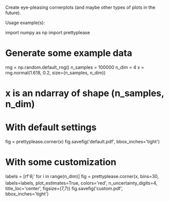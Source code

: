 Create eye-pleasing cornerplots (and maybe other types of plots in the future).

Usage example(s):

  import numpy as np
  import prettyplease

  # Generate some example data
  rng = np.random.default_rng()
  n_samples = 100000
  n_dim = 4
  x = rng.normal(1.618, 0.2, size=(n_samples, n_dim))
  # x is an ndarray of shape (n_samples, n_dim)

  # With default settings
  fig = prettyplease.corner(x)
  fig.savefig('default.pdf', bbox_inches='tight')

  # With some customization
  labels = [rf'$\theta_{i}$' for i in range(n_dim)]
  fig = prettyplease.corner(x, bins=30, labels=labels, plot_estimates=True, colors='red', n_uncertainty_digits=4, title_loc='center', figsize=(7,7))
  fig.savefig('custom.pdf', bbox_inches='tight')
